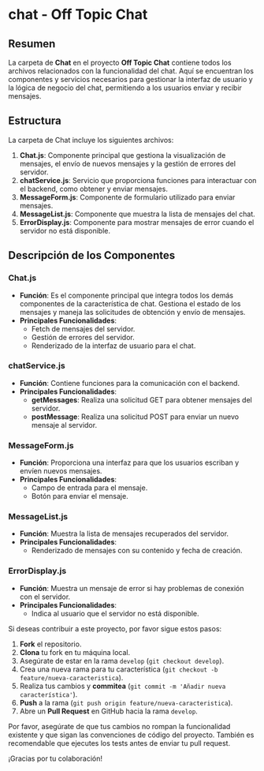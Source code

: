 # chat - Off Topic Chat

## Resumen

La carpeta de **Chat** en el proyecto **Off Topic Chat** contiene todos los archivos relacionados con la funcionalidad del chat. Aquí se encuentran los componentes y servicios necesarios para gestionar la interfaz de usuario y la lógica de negocio del chat, permitiendo a los usuarios enviar y recibir mensajes.

## Estructura

La carpeta de Chat incluye los siguientes archivos:

1. **Chat.js**: Componente principal que gestiona la visualización de mensajes, el envío de nuevos mensajes y la gestión de errores del servidor.
2. **chatService.js**: Servicio que proporciona funciones para interactuar con el backend, como obtener y enviar mensajes.
3. **MessageForm.js**: Componente de formulario utilizado para enviar mensajes.
4. **MessageList.js**: Componente que muestra la lista de mensajes del chat.
5. **ErrorDisplay.js**: Componente para mostrar mensajes de error cuando el servidor no está disponible.

## Descripción de los Componentes

### Chat.js

- **Función**: Es el componente principal que integra todos los demás componentes de la característica de chat. Gestiona el estado de los mensajes y maneja las solicitudes de obtención y envío de mensajes.
- **Principales Funcionalidades**:
  - Fetch de mensajes del servidor.
  - Gestión de errores del servidor.
  - Renderizado de la interfaz de usuario para el chat.

### chatService.js

- **Función**: Contiene funciones para la comunicación con el backend.
- **Principales Funcionalidades**:
  - **getMessages**: Realiza una solicitud GET para obtener mensajes del servidor.
  - **postMessage**: Realiza una solicitud POST para enviar un nuevo mensaje al servidor.

### MessageForm.js

- **Función**: Proporciona una interfaz para que los usuarios escriban y envíen nuevos mensajes.
- **Principales Funcionalidades**:
  - Campo de entrada para el mensaje.
  - Botón para enviar el mensaje.

### MessageList.js

- **Función**: Muestra la lista de mensajes recuperados del servidor.
- **Principales Funcionalidades**:
  - Renderizado de mensajes con su contenido y fecha de creación.

### ErrorDisplay.js

- **Función**: Muestra un mensaje de error si hay problemas de conexión con el servidor.
- **Principales Funcionalidades**:
  - Indica al usuario que el servidor no está disponible.

Si deseas contribuir a este proyecto, por favor sigue estos pasos:

1. **Fork** el repositorio.
2. **Clona** tu fork en tu máquina local.
3. Asegúrate de estar en la rama `develop` (`git checkout develop`).
4. Crea una nueva rama para tu característica (`git checkout -b feature/nueva-caracteristica`).
5. Realiza tus cambios y **commitea** (`git commit -m 'Añadir nueva característica'`).
6. **Push** a la rama (`git push origin feature/nueva-caracteristica`).
7. Abre un **Pull Request** en GitHub hacia la rama `develop`.

Por favor, asegúrate de que tus cambios no rompan la funcionalidad existente y que sigan las convenciones de código del proyecto. También es recomendable que ejecutes los tests antes de enviar tu pull request.

¡Gracias por tu colaboración!
